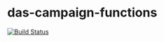 # das-campaign-functions

[![Build Status](https://sfa-gov-uk.visualstudio.com/Digital%20Apprenticeship%20Service/_apis/build/status/das-campaign-functions)](https://sfa-gov-uk.visualstudio.com/Digital%20Apprenticeship%20Service/_build/latest?definitionId=1309)